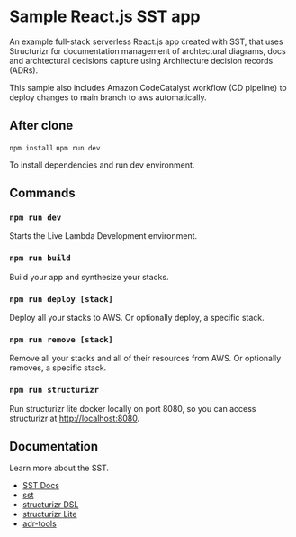 # Sample React.js SST app

An example full-stack serverless React.js app created with SST, that uses Structurizr for documentation management of archtectural diagrams, docs and archtectural decisions capture using Architecture decision records (ADRs).

This sample also includes Amazon CodeCatalyst workflow (CD pipeline) to deploy changes to main branch to aws automatically.

## After clone

`npm install`
`npm run dev`

To install dependencies and run dev environment.

## Commands

### `npm run dev`

Starts the Live Lambda Development environment.

### `npm run build`

Build your app and synthesize your stacks.

### `npm run deploy [stack]`

Deploy all your stacks to AWS. Or optionally deploy, a specific stack.

### `npm run remove [stack]`

Remove all your stacks and all of their resources from AWS. Or optionally removes, a specific stack.

### `npm run structurizr`

Run structurizr lite docker locally on port 8080, so you can access structurizr at [http://localhost:8080](http://localhost:8080).

## Documentation

Learn more about the SST.

- [SST Docs](https://docs.sst.dev/)
- [sst](https://docs.sst.dev/packages/sst)
- [structurizr DSL](https://docs.structurizr.com/dsl)
- [structurizr Lite](https://docs.structurizr.com/lite)
- [adr-tools](https://github.com/npryce/adr-tools)

